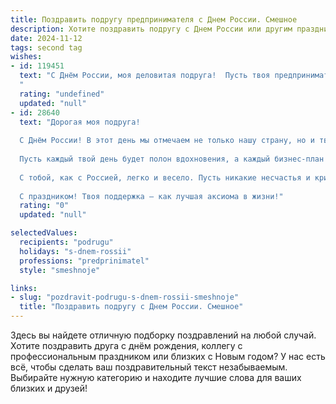 ```yaml
---
title: Поздравить подругу предпринимателя с Днем России. Смешное
description: Хотите поздравить подругу с Днем России или другим праздником? Наш ИИ создаст незабываемое поздравление, а вы обязательно выделитесь среди других.  
date: 2024-11-12
tags: second tag
wishes:
- id: 119451
  text: "С Днём России, моя деловитая подруга!  Пусть твоя предпринимательская жилка приносит тебе не только прибыль, но и столько же радости, сколько  бутылок шампанского ты выпьешь за сегодняшний праздник!  Желаю тебе, чтобы санкции обходили тебя стороной, а клиенты были настолько щедрыми, что ты сможешь позволить себе купить целую Сибирь (ну или хотя бы дачу в Подмосковье!).  Ура!
  "
  rating: "undefined"
  updated: "null"
- id: 28640
  text: "Дорогая моя подруга!
  
  С Днём России! В этот день мы отмечаем не только нашу страну, но и твою удивительную способность зарабатывать деньги даже на праздниках! Как настоящий предприниматель, ты нашла способ продать даже квас на пляже!
  
  Пусть каждый твой день будет полон вдохновения, а каждый бизнес-план — на вес золота! Желаю, чтобы рубли текли рекой, а конкуренты убывали, как запасы сметаны на праздничном столе!
  
  С тобой, как с Россией, легко и весело. Пусть никакие несчастья и кризисы не коснутся твоего текста бухгалтерского баланса! Вперёд к новым вершинам и победам!
  
  С праздником! Твоя поддержка — как лучшая аксиома в жизни!"
  rating: "0"
  updated: "null"

selectedValues:
  recipients: "podrugu"
  holidays: "s-dnem-rossii"
  professions: "predprinimatel"
  style: "smeshnoje"

links:
- slug: "pozdravit-podrugu-s-dnem-rossii-smeshnoje"
  title: "Поздравить подругу с Днем России. Смешное"
---
```


Здесь вы найдете отличную подборку поздравлений на любой случай. 
Хотите поздравить друга с днём рождения, коллегу с профессиональным праздником или близких с Новым годом? У нас есть всё, чтобы сделать ваш поздравительный текст незабываемым. Выбирайте нужную категорию и находите лучшие слова для ваших близких и друзей!
